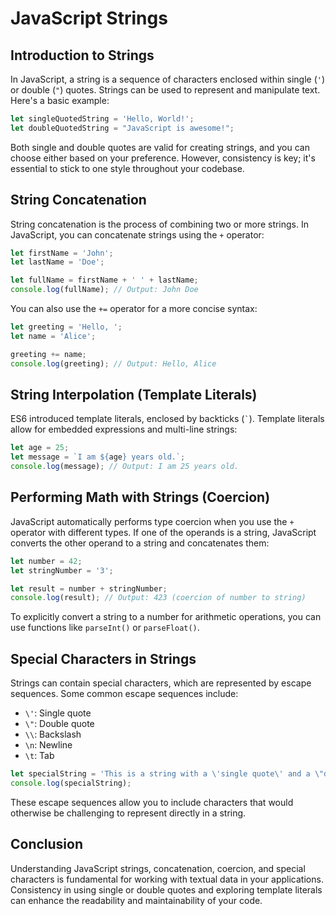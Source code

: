 # JavaScript Strings

## Introduction to Strings

In JavaScript, a string is a sequence of characters enclosed within single (`'`) or double (`"`) quotes. Strings can be used to represent and manipulate text. Here's a basic example:

```javascript
let singleQuotedString = 'Hello, World!';
let doubleQuotedString = "JavaScript is awesome!";
```

Both single and double quotes are valid for creating strings, and you can choose either based on your preference. However, consistency is key; it's essential to stick to one style throughout your codebase.

## String Concatenation

String concatenation is the process of combining two or more strings. In JavaScript, you can concatenate strings using the `+` operator:

```javascript
let firstName = 'John';
let lastName = 'Doe';

let fullName = firstName + ' ' + lastName;
console.log(fullName); // Output: John Doe
```

You can also use the `+=` operator for a more concise syntax:

```javascript
let greeting = 'Hello, ';
let name = 'Alice';

greeting += name;
console.log(greeting); // Output: Hello, Alice
```

## String Interpolation (Template Literals)

ES6 introduced template literals, enclosed by backticks (`` ` ``). Template literals allow for embedded expressions and multi-line strings:

```javascript
let age = 25;
let message = `I am ${age} years old.`;
console.log(message); // Output: I am 25 years old.
```

## Performing Math with Strings (Coercion)

JavaScript automatically performs type coercion when you use the `+` operator with different types. If one of the operands is a string, JavaScript converts the other operand to a string and concatenates them:

```javascript
let number = 42;
let stringNumber = '3';

let result = number + stringNumber;
console.log(result); // Output: 423 (coercion of number to string)
```

To explicitly convert a string to a number for arithmetic operations, you can use functions like `parseInt()` or `parseFloat()`.

## Special Characters in Strings

Strings can contain special characters, which are represented by escape sequences. Some common escape sequences include:

- `\'`: Single quote
- `\"`: Double quote
- `\\`: Backslash
- `\n`: Newline
- `\t`: Tab

```javascript
let specialString = 'This is a string with a \'single quote\' and a \"double quote\".';
console.log(specialString);
```

These escape sequences allow you to include characters that would otherwise be challenging to represent directly in a string.

## Conclusion

Understanding JavaScript strings, concatenation, coercion, and special characters is fundamental for working with textual data in your applications. Consistency in using single or double quotes and exploring template literals can enhance the readability and maintainability of your code.